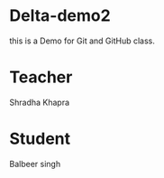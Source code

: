 # Delta-demo2
this is a Demo for Git and GitHub class.

# Teacher
Shradha Khapra

# Student
Balbeer singh

